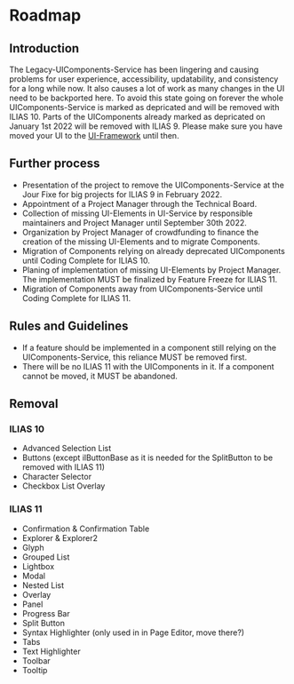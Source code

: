 # Roadmap

## Introduction

The Legacy-UIComponents-Service has been lingering and causing problems for user experience, accessibility, updatability, and consistency for a long while now. It also causes a lot of work as many changes in the UI need to be backported here. To avoid this state going on forever the whole UIComponents-Service is marked as depricated and will be removed with ILIAS 10. Parts of the UIComponents already marked as depricated on January 1st 2022 will be removed with ILIAS 9. Please make sure you have moved your UI to the [UI-Framework](https://github.com/ILIAS-eLearning/ILIAS/tree/trunk/src/UI) until then.

## Further process
* Presentation of the project to remove the UIComponents-Service at the Jour Fixe for big projects for ILIAS 9 in February 2022.
* Appointment of a Project Manager through the Technical Board.
* Collection of missing UI-Elements in UI-Service by responsible maintainers and Project Manager until September 30th 2022.
* Organization by Project Manager of crowdfunding to finance the creation of the missing UI-Elements and to migrate Components.
* Migration of Components relying on already deprecated UIComponents until Coding Complete for ILIAS 10.
* Planing of implementation of missing UI-Elements by Project Manager. The implementation MUST be finalized by Feature Freeze for ILIAS 11.
* Migration of Components away from UIComponents-Service until Coding Complete for ILIAS 11.

## Rules and Guidelines
* If a feature should be implemented in a component still relying on the UIComponents-Service, this reliance MUST be removed first.
* There will be no ILIAS 11 with the UIComponents in it. If a component cannot be moved, it MUST be abandoned.

## Removal

### ILIAS 10
* Advanced Selection List
* Buttons (except ilButtonBase as it is needed for the SplitButton to be removed with ILIAS 11)
* Character Selector
* Checkbox List Overlay

### ILIAS 11
* Confirmation & Confirmation Table
* Explorer & Explorer2
* Glyph
* Grouped List
* Lightbox
* Modal
* Nested List
* Overlay
* Panel
* Progress Bar
* Split Button
* Syntax Highlighter (only used in in Page Editor, move there?)
* Tabs
* Text Highlighter
* Toolbar
* Tooltip